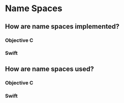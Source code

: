 # Name Spaces

## How are name spaces implemented?

### Objective C 

### Swift

## How are name spaces used?

### Objective C 

### Swift
